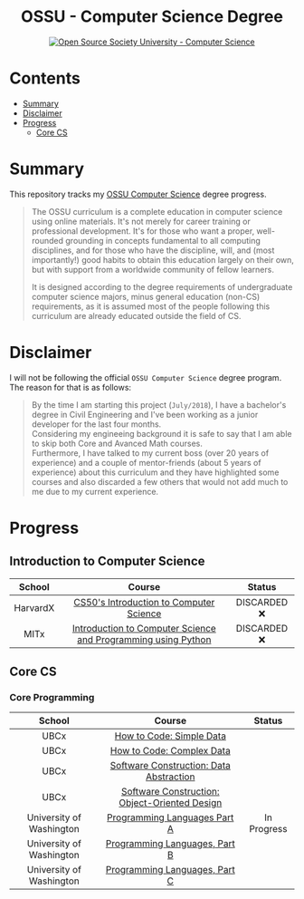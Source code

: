 <h1 align="center">OSSU - Computer Science Degree</h1>
<p align="center">
  <a href="https://github.com/ossu/computer-science">
    <img alt="Open Source Society University - Computer Science" src="https://img.shields.io/badge/OSSU-computer--science-blue.svg">
  </a>
</p>

# Contents
- [Summary](#summary)
- [Disclaimer](#disclaimer)
- [Progress](#progress)
  - [Core CS](#core-cs)

# Summary
This repository tracks my [OSSU Computer Science](https://github.com/ossu/computer-science) degree progress.

>The OSSU curriculum is a complete education in computer science using online materials. It's not merely for career training or professional development. It's for those who want a proper, well-rounded grounding in concepts fundamental to all computing disciplines, and for those who have the discipline, will, and (most importantly!) good habits to obtain this education largely on their own, but with support from a worldwide community of fellow learners. 
>
>It is designed according to the degree requirements of undergraduate computer science majors, minus general education (non-CS) requirements, as it is assumed most of the people following this curriculum are already educated outside the field of CS.

# Disclaimer
I will not be following the official `OSSU Computer Science` degree program.  
The reason for that is as follows:  
>By the time I am starting this project (`July/2018`), I have a bachelor's degree in Civil Engineering and I've been working as a junior developer for the last four months.  
>Considering my engineeing background it is safe to say that I am able to skip both Core and Avanced Math courses.  
>Furthermore, I have talked to my current boss (over 20 years of experience) and a couple of mentor-friends (about 5 years of experience) about this curriculum and they have highlighted some courses and also discarded a few others that would not add much to me due to my current experience.


# Progress
## Introduction to Computer Science
School | Course | Status
:--: | :--: | :--: 
HarvardX | [CS50's Introduction to Computer Science](https://www.edx.org/course/introduction-computer-science-harvardx-cs50x) | DISCARDED :x:
MITx | [Introduction to Computer Science and Programming using Python](https://www.edx.org/course/introduction-computer-science-mitx-6-00-1x-10) | DISCARDED :x:

## Core CS
### Core Programming
School | Course | Status
:--: | :--: | :--: 
UBCx | [How to Code: Simple Data](https://www.edx.org/course/how-code-simple-data-ubcx-htc1x) |
UBCx | [How to Code: Complex Data](https://www.edx.org/course/how-code-complex-data-ubcx-htc2x)  |
UBCx | [Software Construction: Data Abstraction](https://www.edx.org/course/software-construction-data-abstraction-ubcx-softconst1x) |
UBCx  | [Software Construction: Object-Oriented Design](https://www.edx.org/course/software-construction-object-oriented-ubcx-softconst2x) |
University of Washington | [Programming Languages Part A](https://www.coursera.org/learn/programming-languages) | In Progress
University of Washington | [Programming Languages, Part B](https://www.coursera.org/learn/programming-languages-part-b) |
University of Washington | [Programming Languages, Part C](https://www.coursera.org/learn/programming-languages-part-c) |


<!-- 
EMOJIS 
    DISCARDED :x:
    COMPLETED :heavy_check_mark: 
-->


<!-- ### Core Systems
School | Course | Status
:--: | :--: | :--: 
Hebrew University of Jerusalem | [Build a Modern Computer from First Principles: From Nand to Tetris](https://www.coursera.org/learn/build-a-computer) |
Hebrew University of Jerusalem | [Build a Modern Computer from First Principles: Nand to Tetris Part II](https://www.coursera.org/learn/nand2tetris2) |
Stanford Lagunita | [Introduction to Computer Networking](https://lagunita.stanford.edu/courses/Engineering/Networking-SP/SelfPaced/about) |

### Core Theory
School | Course | Status
:--: | :--: | :--: 
Stanford Lagunita | [Algorithms: Design and Analysis, Part I](https://lagunita.stanford.edu/courses/course-v1:Engineering+Algorithms1+SelfPaced/about) |
Stanford Lagunita | [Algorithms: Design and Analysis, Part II](https://lagunita.stanford.edu/courses/course-v1:Engineering+Algorithms2+SelfPaced/about) |

### Core Applications
School | Course | Status
:--: | :--: | :--: 
Stanford Lagunita | [Databases](https://lagunita.stanford.edu/courses/DB/2014/SelfPaced/about) |
Stanford University | [Machine Learning](https://www.coursera.org/learn/machine-learning) |
UC San DiegoX | [Computer Graphics](https://www.edx.org/course/computer-graphics-uc-san-diegox-cse167x) |
Stanford University | [Cryptography I](https://www.coursera.org/course/crypto) |
UBCx | [Software Engineering: Introduction](https://www.edx.org/course/software-engineering-introduction-ubcx-softeng1x) |
UBCx | [Software Development Capstone Project](https://www.edx.org/course/software-development-capstone-project-ubcx-softengprjx) | -->
